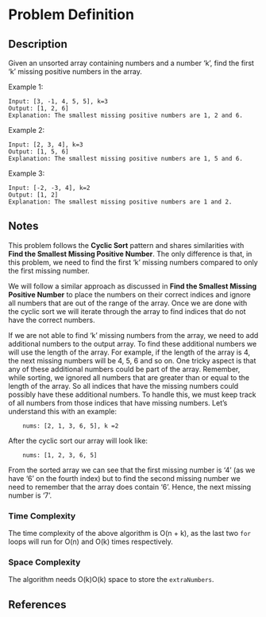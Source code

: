 # Problem Definition

## Description

Given an unsorted array containing numbers and a number ‘k’, find the first ‘k’ missing positive numbers in the array.

Example 1:

```text
Input: [3, -1, 4, 5, 5], k=3
Output: [1, 2, 6]
Explanation: The smallest missing positive numbers are 1, 2 and 6.
```

Example 2:

```text
Input: [2, 3, 4], k=3
Output: [1, 5, 6]
Explanation: The smallest missing positive numbers are 1, 5 and 6.
```

Example 3:

```text
Input: [-2, -3, 4], k=2
Output: [1, 2]
Explanation: The smallest missing positive numbers are 1 and 2.
```

## Notes

This problem follows the **Cyclic Sort** pattern and shares similarities with **Find the Smallest Missing Positive Number**. The only difference is that, in this problem, we need to find the first ‘k’ missing numbers compared to only the first missing number.

We will follow a similar approach as discussed in **Find the Smallest Missing Positive Number** to place the numbers on their correct indices and ignore all numbers that are out of the range of the array. Once we are done with the cyclic sort we will iterate through the array to find indices that do not have the correct numbers.

If we are not able to find ‘k’ missing numbers from the array, we need to add additional numbers to the output array. To find these additional numbers we will use the length of the array. For example, if the length of the array is 4, the next missing numbers will be 4, 5, 6 and so on. One tricky aspect is that any of these additional numbers could be part of the array. Remember, while sorting, we ignored all numbers that are greater than or equal to the length of the array. So all indices that have the missing numbers could possibly have these additional numbers. To handle this, we must keep track of all numbers from those indices that have missing numbers. Let’s understand this with an example:

```text
    nums: [2, 1, 3, 6, 5], k =2
```

After the cyclic sort our array will look like:

```text
    nums: [1, 2, 3, 6, 5]
```

From the sorted array we can see that the first missing number is ‘4’ (as we have ‘6’ on the fourth index) but to find the second missing number we need to remember that the array does contain ‘6’. Hence, the next missing number is ‘7’.

### Time Complexity

The time complexity of the above algorithm is O(n + k), as the last two `for` loops will run for O(n) and O(k) times respectively.

### Space Complexity

The algorithm needs O(k)O(k) space to store the `extraNumbers`.

## References
